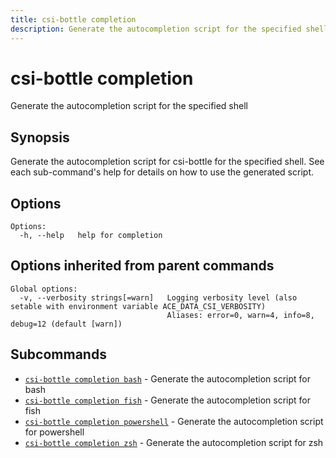 ```yaml
---
title: csi-bottle completion
description: Generate the autocompletion script for the specified shell
---
```


<!--
This documentation is auto generated by a script.
Please do not edit this file directly.
-->

<!-- markdownlint-disable-next-line single-title -->
# csi-bottle completion

Generate the autocompletion script for the specified shell

## Synopsis

Generate the autocompletion script for csi-bottle for the specified shell.
See each sub-command's help for details on how to use the generated script.


## Options

```plaintext
Options:
  -h, --help   help for completion
```

## Options inherited from parent commands

```plaintext
Global options:
  -v, --verbosity strings[=warn]   Logging verbosity level (also setable with environment variable ACE_DATA_CSI_VERBOSITY)
                                   Aliases: error=0, warn=4, info=8, debug=12 (default [warn])
```

## Subcommands

- [`csi-bottle completion bash`](bash.md) - Generate the autocompletion script for bash
- [`csi-bottle completion fish`](fish.md) - Generate the autocompletion script for fish
- [`csi-bottle completion powershell`](powershell.md) - Generate the autocompletion script for powershell
- [`csi-bottle completion zsh`](zsh.md) - Generate the autocompletion script for zsh
